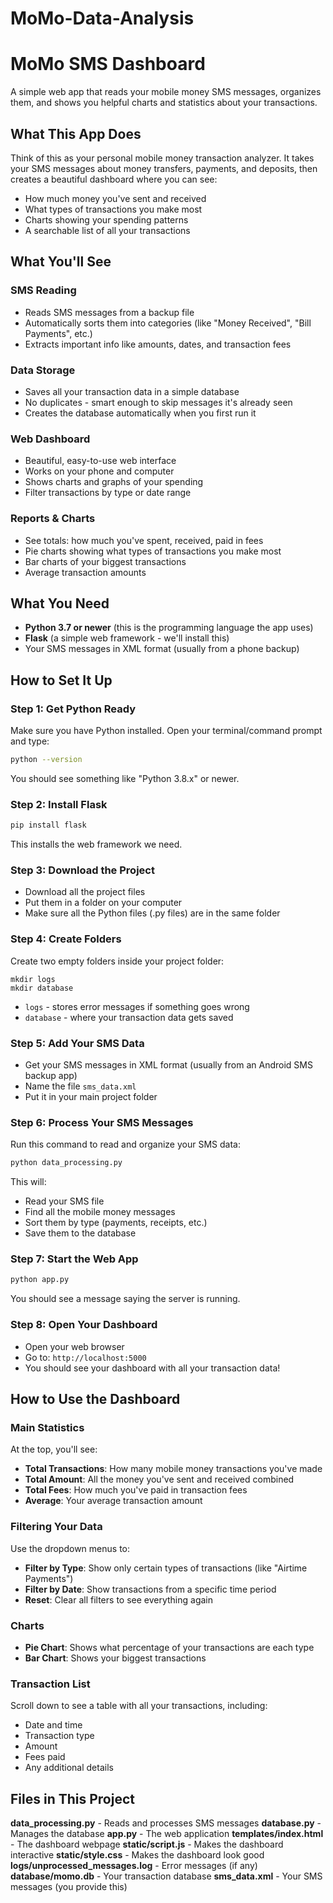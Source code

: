 # MoMo-Data-Analysis
# MoMo SMS Dashboard

A simple web app that reads your mobile money SMS messages, organizes them, and shows you helpful charts and statistics about your transactions.

## What This App Does

Think of this as your personal mobile money transaction analyzer. It takes your SMS messages about money transfers, payments, and deposits, then creates a beautiful dashboard where you can see:

- How much money you've sent and received
- What types of transactions you make most
- Charts showing your spending patterns
- A searchable list of all your transactions

## What You'll See

### SMS Reading
- Reads SMS messages from a backup file
- Automatically sorts them into categories (like "Money Received", "Bill Payments", etc.)
- Extracts important info like amounts, dates, and transaction fees

###  Data Storage
- Saves all your transaction data in a simple database
- No duplicates - smart enough to skip messages it's already seen
- Creates the database automatically when you first run it

### Web Dashboard
- Beautiful, easy-to-use web interface
- Works on your phone and computer
- Shows charts and graphs of your spending
- Filter transactions by type or date range

### Reports & Charts
- See totals: how much you've spent, received, paid in fees
- Pie charts showing what types of transactions you make most
- Bar charts of your biggest transactions
- Average transaction amounts

## What You Need

- **Python 3.7 or newer** (this is the programming language the app uses)
- **Flask** (a simple web framework - we'll install this)
- Your SMS messages in XML format (usually from a phone backup)

## How to Set It Up

### Step 1: Get Python Ready
Make sure you have Python installed. Open your terminal/command prompt and type:
```bash
python --version
```
You should see something like "Python 3.8.x" or newer.

### Step 2: Install Flask
```bash
pip install flask
```
This installs the web framework we need.

### Step 3: Download the Project
- Download all the project files
- Put them in a folder on your computer
- Make sure all the Python files (.py files) are in the same folder

### Step 4: Create Folders
Create two empty folders inside your project folder:
```
mkdir logs
mkdir database
```
- `logs` - stores error messages if something goes wrong
- `database` - where your transaction data gets saved

### Step 5: Add Your SMS Data
- Get your SMS messages in XML format (usually from an Android SMS backup app)
- Name the file `sms_data.xml`
- Put it in your main project folder

### Step 6: Process Your SMS Messages
Run this command to read and organize your SMS data:
```bash
python data_processing.py
```
This will:
- Read your SMS file
- Find all the mobile money messages
- Sort them by type (payments, receipts, etc.)
- Save them to the database

### Step 7: Start the Web App
```bash
python app.py
```
You should see a message saying the server is running.

### Step 8: Open Your Dashboard
- Open your web browser
- Go to: `http://localhost:5000`
- You should see your dashboard with all your transaction data!

## How to Use the Dashboard

### Main Statistics
At the top, you'll see:
- **Total Transactions**: How many mobile money transactions you've made
- **Total Amount**: All the money you've sent and received combined
- **Total Fees**: How much you've paid in transaction fees
- **Average**: Your average transaction amount

### Filtering Your Data
Use the dropdown menus to:
- **Filter by Type**: Show only certain types of transactions (like "Airtime Payments")
- **Filter by Date**: Show transactions from a specific time period
- **Reset**: Clear all filters to see everything again

### Charts
- **Pie Chart**: Shows what percentage of your transactions are each type
- **Bar Chart**: Shows your biggest transactions

### Transaction List
Scroll down to see a table with all your transactions, including:
- Date and time
- Transaction type
- Amount
- Fees paid
- Any additional details

## Files in This Project

**data_processing.py** - Reads and processes SMS messages
**database.py** - Manages the database
**app.py** - The web application
**templates/index.html** - The dashboard webpage
**static/script.js** - Makes the dashboard interactive
**static/style.css** - Makes the dashboard look good
**logs/unprocessed_messages.log** - Error messages (if any)
**database/momo.db** - Your transaction database
**sms_data.xml** - Your SMS messages (you provide this)
